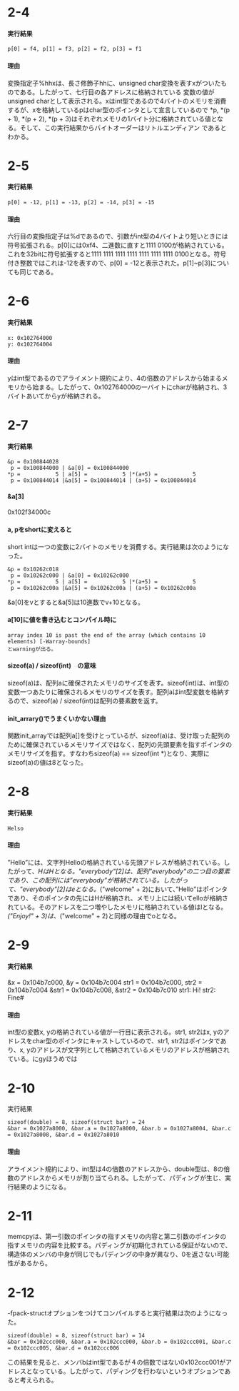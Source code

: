 # 2-4
#### 実行結果
```
p[0] = f4, p[1] = f3, p[2] = f2, p[3] = f1
```
#### 理由
変換指定子%hhxは、長さ修飾子hhに、unsigned char変換を表すxがついたものである。したがって、七行目の各アドレスに格納されている
変数の値がunsigned charとして表示される。xはint型であるので4バイトのメモリを消費するが、xを格納しているpはchar型のポインタとして宣言しているので
*p, *(p + 1), *(p + 2), *(p + 3)はそれぞれメモリの1バイト分に格納されている値となる。そして、この実行結果からバイトオーダーはリトルエンディアン
であるとわかる。

# 2-5
#### 実行結果
```
p[0] = -12, p[1] = -13, p[2] = -14, p[3] = -15
```
#### 理由
六行目の変換指定子は%dであるので、引数がint型の4バイトより短いときには符号拡張される。p[0]には0xf4、二進数に直すと1111 0100が格納されている。これを32bitに符号拡張すると1111 1111 1111 1111 1111 1111 1111 0100となる。符号付き整数ではこれは-12を表すので、p[0] = -12と表示された。p[1]~p[3]についても同じである。

# 2-6
#### 実行結果
```shell
x: 0x102764000
y: 0x102764004
```
#### 理由
yはint型であるのでアライメント規約により、4の倍数のアドレスから始まるメモリから始まる。したがって、0x102764000の一バイトにcharが格納され、3バイトあいてからyが格納される。

# 2-7
#### 実行結果
```shell
&p = 0x100844028
 p = 0x100844000 | &a[0] = 0x100844000
*p =           5 | a[5] =           5 |*(a+5) =           5
 p = 0x100844014 |&a[5] = 0x100844014 | (a+5) = 0x100844014
```

#### &a[3]
0x102f34000c

#### a, pをshortに変えると
short intは一つの変数に2バイトのメモリを消費する。実行結果は次のようになった。
```shell
&p = 0x10262c018
 p = 0x10262c000 | &a[0] = 0x10262c000
*p =           5 | a[5] =           5 |*(a+5) =           5
 p = 0x10262c00a |&a[5] = 0x10262c00a | (a+5) = 0x10262c00a
```
&a[0]をvとすると&a[5]は10進数でv+10となる。


#### a[10]に値を書き込むとコンパイル時に
```
array index 10 is past the end of the array (which contains 10 elements) [-Warray-bounds]
とwarningが出る。
```
#### sizeof(a) / sizeof(int)　の意味
sizeof(a)は、配列aに確保されたメモリのサイズを表す。sizeof(int)は、int型の変数一つあたりに確保されるメモリのサイズを表す。配列aはint型変数を格納するので、sizeof(a) / sizeof(int)は配列の要素数を返す。

#### init_arrary()でうまくいかない理由
関数init_arrayでは配列a[]を受けとっているが、sizeof(a)は、受け取った配列のために確保されているメモリサイズではなく、配列の先頭要素を指すポインタのメモリサイズを指す。すなわちsizeof(a) == sizeof(int *)となり、実際にsizeof(a)の値は8となった。

# 2-8
#### 実行結果
```
Helso
```
#### 理由

”Hello”には、文字列Helloの格納されている先頭アドレスが格納されている。したがって、*HはHとなる。"everybody"[2]は、配列”everybody"の二つ目の要素であり、この配列には”everybody”が格納されている。したがって、"everybody"[2]はeとなる。*("welcome" + 2)において、”Hello"はポインタであり、そのポインタの先にはHが格納され、メモリ上には続いてelloが格納されている。そのアドレスを二つ増やしたメモリに格納されている値はlとなる。*("Enjoy!" + 3)は、*("welcome" + 2)と同様の理由でoとなる。

# 2-9
#### 実行結果
&x = 0x104b7c000, &y = 0x104b7c004
str1 = 0x104b7c000, str2 = 0x104b7c004
&str1 = 0x104b7c008, &str2 = 0x104b7c010
str1: Hi!
str2: Fine#

#### 理由
int型の変数x, yの格納されている値が一行目に表示される。str1, str2はx, yのアドレスをchar型のポインタにキャストしているので、str1, str2はポインタであり、x, yのアドレスが文字列として格納されているメモリのアドレスが格納されている。にgyほうめでは

# 2-10
実行結果
```
sizeof(double) = 8, sizeof(struct bar) = 24
&bar = 0x1027a8000, &bar.a = 0x1027a8000, &bar.b = 0x1027a8004, &bar.c = 0x1027a8008, &bar.d = 0x1027a8010
```
#### 理由
アライメント規約により、int型は4の倍数のアドレスから、double型は、8の倍数のアドレスからメモリが割り当てられる。したがって、パディングが生じ、実行結果のようになる。

# 2-11
memcpyは、第一引数のポインタの指すメモリの内容と第二引数のポインタの指すメモリの内容を比較する。パディングが初期化されている保証がないので、構造体のメンバの中身が同じでもパディングの中身が異なり、0を返さない可能性があるから。

# 2-12
-fpack-structオプションをつけてコンパイルすると実行結果は次のようになった。
```
sizeof(double) = 8, sizeof(struct bar) = 14
&bar = 0x102ccc000, &bar.a = 0x102ccc000, &bar.b = 0x102ccc001, &bar.c = 0x102ccc005, &bar.d = 0x102ccc006
```
この結果を見ると、メンバbはint型であるが４の倍数ではない0x102ccc001がアドレスとなっている。したがって、パディングを行わないというオプションであると考えられる。













